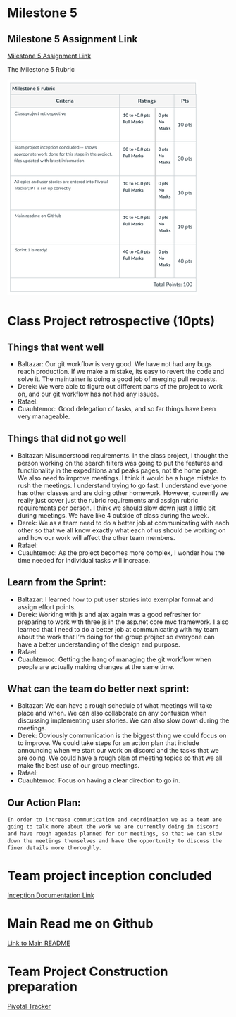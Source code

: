 Milestone 5
===========================

## Milestone 5 Assignment Link
[Milestone 5 Assignment Link](https://wou-cs46x-resources.netlify.app/cs461/milestones/m5) 

The Milestone 5 Rubric

![Image](img/milestone5_rubric.png)

# Class Project retrospective (10pts)
## Things that went well 
- Baltazar: Our git workflow is very good. We have not had any bugs reach production. If we make a mistake, its easy to revert the code and solve it. The maintainer is doing a good job of merging pull requests.
- Derek: We were able to figure out different parts of the project to work on, and our git workflow has not had any issues.
- Rafael: 
- Cuauhtemoc: Good delegation of tasks, and so far things have been very manageable.

## Things that did not go well
- Baltazar: Misunderstood requirements. In the class project, I thought the person working on the search filters was going to put the features and functionality in the expeditions and peaks pages, not the home page. We also need to improve meetings. I think it would be a huge mistake to rush the meetings. I understand trying to go fast. I understand everyone has other classes and are doing other homework. However, currently we really just cover just the rubric requirements and assign rubric requirements per person. I think we should slow down just a little bit during meetings. We have like 4 outside of class during the week.
- Derek: We as a team need to do a better job at communicating with each other so that we all know exactly what each of us should be working on and how our work will affect the other team members.
- Rafael: 
- Cuauhtemoc: As the project becomes more complex, I wonder how the time needed for individual tasks will increase.

## Learn from the Sprint: 
- Baltazar: I learned how to put user stories into exemplar format and assign effort points.
- Derek: Working with js and ajax again was a good refresher for preparing to work with three.js in the asp.net core mvc framework. I also learned that I need to do a better job at communicating with my team about the work that I’m doing for the group project so everyone can have a better understanding of the design and purpose.
- Rafael: 
- Cuauhtemoc: Getting the hang of managing the git workflow when people are actually making changes at the same time.

## What can the team do better next sprint: 
- Baltazar: We can have a rough schedule of what meetings will take place and when. We can also collaborate on any confusion when discussing implementing user stories. We can also slow down during the meetings.
- Derek: Obviously communication is the biggest thing we could focus on to improve. We could take steps for an action plan that include announcing when we start our work on discord and the tasks that we are doing. We could have a rough plan of meeting topics so that we all make the best use of our group meetings.
- Rafael: 
- Cuauhtemoc: Focus on having a clear direction to go in.

## Our Action Plan: 
    In order to increase communication and coordination we as a team are going to talk more about the work we are currently doing in discord and have rough agendas planned for our meetings, so that we can slow down the meetings themselves and have the opportunity to discuss the finer details more thoroughly.

# Team project inception concluded
<a href="team_inception.md">Inception Documentation Link</a>

# Main Read me on Github
<a href="../README.md">Link to Main README</a>

# Team Project Construction preparation 
<a href="https://www.pivotaltracker.com">Pivotal Tracker</a>

